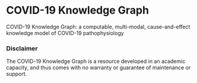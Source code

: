 # COVID-19 Knowledge Graph
COVID-19 Knowledge Graph: a computable, multi-modal, cause-and-effect knowledge model of COVID-19 pathophysiology 

### Disclaimer
The COVID-19 Knowledge Graph is a resource developed in an academic capacity, and thus
comes with no warranty or guarantee of maintenance or support.
